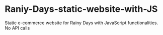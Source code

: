 # Raniy-Days-static-website-with-JS
Static e-commerce website for Rainy Days with JavaScript functionalities. No API calls
